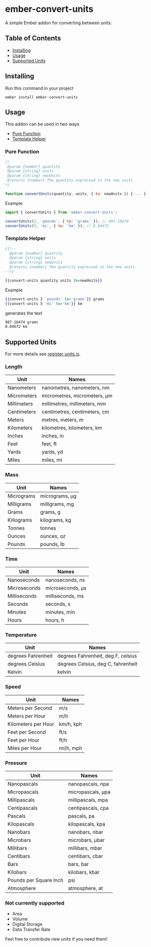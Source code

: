 # ember-convert-units

A simple Ember addon for converting between units.

## Table of Contents

- [Installing](#installing)
- [Usage](#usage)
- [Supported Units](#supported-units)

## Installing

Run this command in your project

```
ember install ember-convert-units
```

## Usage

This addon can be used in two ways

- [Pure Function](#pure-function)
- [Template Helper](#template-helper)


### Pure Function

```js
/*
 @param {number} quantity
 @param {string} units
 @param {string} newUnits
 @returns {number} The quantity expressed in the new units
*/

function convertUnits(quantity, units, { to: newUnits }) { ... }
```

Example

```js
import { convertUnits } from 'ember-convert-units';

convertUnits(2, 'pounds', { to: 'grams' }); // 907.18474
convertUnits(5, 'mi', { to: 'km' }); // 8.04672
```

### Template Helper

```hbs
{{!--
  @param {number} quantity
  @param {string} units
  @param {string} newUnits 
  @returns {number} The quantity expressed in the new units
--}}

{{convert-units quantity units to=newUnits}}
```

Example

```hbs
{{convert-units 2 'pounds' to='grams'}} grams
{{convert-units 5 'mi' to='km'}} km
```

generates the text

```html
907.18474 grams
8.04672 km
```

## Supported Units

For more details see [register-units.js](./addon/register-units.js).

### Length

Unit                  | Names
----------------------|---------------------------------------
Nanometers            | nanometres, nanometers, nm
Micrometers           | micrometres, micrometers, μm
Millimeters           | millimetres, millimeters, mm
Centimeters           | centimetres, centimeters, cm
Meters                | metres, meters, m
Kilometers            | kilometres, kilometers, km
Inches                | inches, in
Feet                  | feet, ft
Yards                 | yards, yd
Miles                 | miles, mi

### Mass

Unit                  | Names
----------------------|---------------------------------------
Micrograms            | micrograms, μg
Milligrams            | milligrams, mg
Grams                 | grams, g
Killograms            | kilograms, kg
Tonnes                | tonnes
Ounces                | ounces, oz
Pounds                | pounds, lb

### Time

Unit                  | Names
----------------------|---------------------------------------
Nanoseconds           | nanoseconds, ns
Microseconds          | microseconds, µs
Milliseconds          | milliseconds, ms
Seconds               | seconds, s
Minutes               | minutes, min
Hours                 | hours, h

### Temperature

Unit                  | Names
----------------------|---------------------------------------
degrees Fahrenheit    | degrees Fahrenheit, deg F, celsius
degrees Celsius       | degrees Celsius, deg C, fahrenheit
Kelvin                | kelvin

### Speed

Unit                  | Names
----------------------|---------------------------------------
Meters per Second     | m/s
Meters per Hour       | m/h
Kilometers per Hour   | km/h, kph
Feet per Second       | ft/s
Feet per Hour         | ft/h
Miles per Hour        | mi/h, mph

### Pressure

Unit                  | Names
----------------------|---------------------------------------
Nanopascals           | nanopascals, npa
Micropascals          | micropascals, μpa
Millipascals          | millipascals, mpa
Centipascals          | centipascals, cpa
Pascals               | pascals, pa
Kilopascals           | kilopascals, kpa
Nanobars              | nanobars, nbar
Microbars             | microbars, μbar
Millibars             | millibars, mbar
Centibars             | centibars, cbar
Bars                  | bars, bar
Kilobars              | kilobars, kbar
Pounds per Square Inch| psi
Atmosphere            | atmosphere, at

### Not currently supported

- Area
- Volume
- Digital Storage
- Data Transfer Rate

Feel free to contribute new units if you need them!
